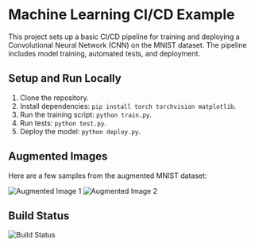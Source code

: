 # Machine Learning CI/CD Example

This project sets up a basic CI/CD pipeline for training and deploying a Convolutional Neural Network (CNN) on the MNIST dataset. The pipeline includes model training, automated tests, and deployment.

## Setup and Run Locally

1. Clone the repository.
2. Install dependencies: `pip install torch torchvision matplotlib`.
3. Run the training script: `python train.py`.
4. Run tests: `python test.py`.
5. Deploy the model: `python deploy.py`.

## Augmented Images
Here are a few samples from the augmented MNIST dataset:

![Augmented Image 1](./augmented_image1.png)
![Augmented Image 2](./augmented_image2.png)

## Build Status
![Build Status](https://github.com/SaiAnjani/MNSIT_CICD/actions/workflows/ci-cd.yml/badge.svg)
